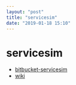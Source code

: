```yaml
---
layout: "post"
title: "servicesim"
date: "2019-01-18 15:10"
---
```



# servicesim
- [bitbucket-servicesim](https://bitbucket.org/osrf/servicesim)
- [wiki](https://bitbucket.org/osrf/servicesim/wiki/Home)
